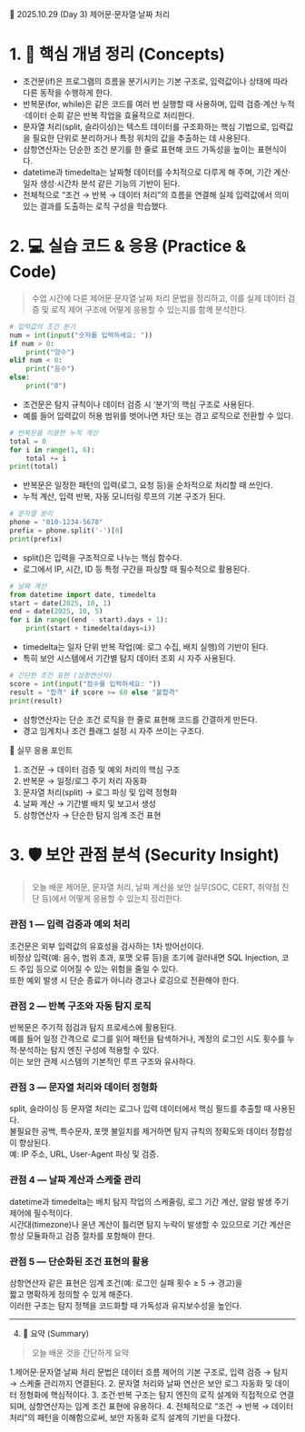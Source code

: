 📄 2025.10.29 (Day 3) 제어문·문자열·날짜 처리

# 1. 🧠 핵심 개념 정리 (Concepts)

- 조건문(if)은 프로그램의 흐름을 분기시키는 기본 구조로, 입력값이나 상태에 따라 다른 동작을 수행하게 한다.  
- 반복문(for, while)은 같은 코드를 여러 번 실행할 때 사용하며, 입력 검증·계산 누적·데이터 순회 같은 반복 작업을 효율적으로 처리한다.  
- 문자열 처리(split, 슬라이싱)는 텍스트 데이터를 구조화하는 핵심 기법으로, 입력값을 필요한 단위로 분리하거나 특정 위치의 값을 추출하는 데 사용된다.  
- 삼항연산자는 단순한 조건 분기를 한 줄로 표현해 코드 가독성을 높이는 표현식이다.  
- datetime과 timedelta는 날짜형 데이터를 수치적으로 다루게 해 주며, 기간 계산·일자 생성·시간차 분석 같은 기능의 기반이 된다.  
- 전체적으로 “조건 → 반복 → 데이터 처리”의 흐름을 연결해 실제 입력값에서 의미 있는 결과를 도출하는 로직 구성을 학습했다.  


# 2. 💻 실습 코드 & 응용 (Practice & Code)

> 수업 시간에 다룬 제어문·문자열·날짜 처리 문법을 정리하고, 이를 실제 데이터 검증 및 로직 제어 구조에 어떻게 응용할 수 있는지를 함께 분석한다.

```python
# 입력값의 조건 분기
num = int(input("숫자를 입력하세요: "))
if num > 0:
    print("양수")
elif num < 0:
    print("음수")
else:
    print("0")
```

- 조건문은 탐지 규칙이나 데이터 검증 시 ‘분기’의 핵심 구조로 사용된다.
- 예를 들어 입력값이 허용 범위를 벗어나면 차단 또는 경고 로직으로 전환할 수 있다.

```python
# 반복문을 이용한 누적 계산
total = 0
for i in range(1, 6):
    total += i
print(total)
```

- 반복문은 일정한 패턴의 입력(로그, 요청 등)을 순차적으로 처리할 때 쓰인다.
- 누적 계산, 입력 반복, 자동 모니터링 루프의 기본 구조가 된다.

```python
# 문자열 분리
phone = "010-1234-5678"
prefix = phone.split('-')[0]
print(prefix)
```

- split()은 입력을 구조적으로 나누는 핵심 함수다.
- 로그에서 IP, 시간, ID 등 특정 구간을 파싱할 때 필수적으로 활용된다.

```python
# 날짜 계산
from datetime import date, timedelta
start = date(2025, 10, 1)
end = date(2025, 10, 5)
for i in range((end - start).days + 1):
    print(start + timedelta(days=i))
```

- timedelta는 일자 단위 반복 작업(예: 로그 수집, 배치 실행)의 기반이 된다.
- 특히 보안 시스템에서 기간별 탐지 데이터 조회 시 자주 사용된다.

```python
# 간단한 조건 표현 (삼항연산자)
score = int(input("점수를 입력하세요: "))
result = "합격" if score >= 60 else "불합격"
print(result)
```

- 삼항연산자는 단순 조건 로직을 한 줄로 표현해 코드를 간결하게 만든다.
- 경고 임계치나 조건 플래그 설정 시 자주 쓰이는 구조다.

🧩 실무 응용 포인트

1. 조건문 → 데이터 검증 및 예외 처리의 핵심 구조
2. 반복문 → 일정/로그 주기 처리 자동화
3. 문자열 처리(split) → 로그 파싱 및 입력 정형화
4. 날짜 계산 → 기간별 배치 및 보고서 생성
5. 삼항연산자 → 단순한 탐지 임계 조건 표현

# 3. 🛡️ 보안 관점 분석 (Security Insight)

> 오늘 배운 제어문, 문자열 처리, 날짜 계산을 보안 실무(SOC, CERT, 취약점 진단 등)에서 어떻게 응용할 수 있는지 정리한다.

### 관점 1 — 입력 검증과 예외 처리
조건문은 외부 입력값의 유효성을 검사하는 1차 방어선이다.  
비정상 입력(예: 음수, 범위 초과, 포맷 오류 등)을 조기에 걸러내면  SQL Injection, 코드 주입 등으로 이어질 수 있는 위험을 줄일 수 있다.  
또한 예외 발생 시 단순 종료가 아니라 경고나 로깅으로 전환해야 한다.

### 관점 2 — 반복 구조와 자동 탐지 로직
반복문은 주기적 점검과 탐지 프로세스에 활용된다.  
예를 들어 일정 간격으로 로그를 읽어 패턴을 탐색하거나, 계정의 로그인 시도 횟수를 누적·분석하는 탐지 엔진 구성에 적용할 수 있다.  
이는 보안 관제 시스템의 기본적인 루프 구조와 유사하다.

### 관점 3 — 문자열 처리와 데이터 정형화
split, 슬라이싱 등 문자열 처리는 로그나 입력 데이터에서 핵심 필드를 추출할 때 사용된다.  
불필요한 공백, 특수문자, 포맷 불일치를 제거하면 탐지 규칙의 정확도와 데이터 정합성이 향상된다.  
예: IP 주소, URL, User-Agent 파싱 및 검증.

### 관점 4 — 날짜 계산과 스케줄 관리
datetime과 timedelta는 배치 탐지 작업의 스케줄링, 로그 기간 계산, 알람 발생 주기 제어에 필수적이다.  
시간대(timezone)나 윤년 계산이 틀리면 탐지 누락이 발생할 수 있으므로 기간 계산은 항상 모듈화하고 검증 절차를 포함해야 한다.

### 관점 5 — 단순화된 조건 표현의 활용
삼항연산자 같은 표현은 임계 조건(예: 로그인 실패 횟수 ≥ 5 → 경고)을  
짧고 명확하게 정의할 수 있게 해준다.  
이러한 구조는 탐지 정책을 코드화할 때 가독성과 유지보수성을 높인다.

---

4. 🧩 요약 (Summary)

> 오늘 배운 것을 간단하게 요약

1.제어문·문자열·날짜 처리 문법은 데이터 흐름 제어의 기본 구조로, 입력 검증 → 탐지 → 스케줄 관리까지 연결된다.
2. 문자열 처리와 날짜 연산은 보안 로그 자동화 및 데이터 정형화에 핵심적이다.
3. 조건·반복 구조는 탐지 엔진의 로직 설계와 직접적으로 연결되며, 삼항연산자는 임계 조건 표현에 유용하다.
4. 전체적으로 “조건 → 반복 → 데이터 처리”의 패턴을 이해함으로써, 보안 자동화 로직 설계의 기반을 다졌다.
